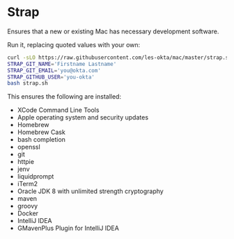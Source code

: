 # Strap

Ensures that a new or existing Mac has necessary development software.

Run it, replacing quoted values with your own:

```bash
curl -sLO https://raw.githubusercontent.com/les-okta/mac/master/strap.sh
STRAP_GIT_NAME='Firstname Lastname'
STRAP_GIT_EMAIL='you@okta.com'
STRAP_GITHUB_USER='you-okta'
bash strap.sh
```

This ensures the following are installed:

* XCode Command Line Tools
* Apple operating system and security updates
* Homebrew
* Homebrew Cask
* bash completion
* openssl
* git
* httpie
* jenv
* liquidprompt
* iTerm2
* Oracle JDK 8 with unlimited strength cryptography
* maven
* groovy
* Docker
* IntelliJ IDEA
* GMavenPlus Plugin for IntelliJ IDEA
